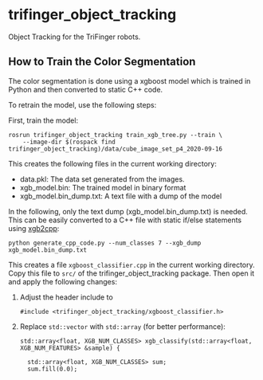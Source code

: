 # trifinger_object_tracking

Object Tracking for the TriFinger robots.


## How to Train the Color Segmentation

The color segmentation is done using a xgboost model which is trained in Python
and then converted to static C++ code.

To retrain the model, use the following steps:

First, train the model:

    rosrun trifinger_object_tracking train_xgb_tree.py --train \
        --image-dir $(rospack find trifinger_object_tracking)/data/cube_image_set_p4_2020-09-16

This creates the following files in the current working directory:

- data.pkl: The data set generated from the images.
- xgb_model.bin: The trained model in binary format
- xgb_model.bin_dump.txt: A text file with a dump of the model

In the following, only the text dump (xgb_model.bin_dump.txt) is needed.  This
can be easily converted to a C++ file with static if/else statements using
[xgb2cpp](https://github.com/popcorn/xgb2cpp):

    python generate_cpp_code.py --num_classes 7 --xgb_dump xgb_model.bin_dump.txt

This creates a file `xgboost_classifier.cpp` in the current working directory.
Copy this file to `src/` of the trifinger_object_tracking package.  Then open
it and apply the following changes:

1. Adjust the header include to

       #include <trifinger_object_tracking/xgboost_classifier.h>

2. Replace `std::vector` with `std::array` (for better performance):

       std::array<float, XGB_NUM_CLASSES> xgb_classify(std::array<float, XGB_NUM_FEATURES> &sample) {

         std::array<float, XGB_NUM_CLASSES> sum;
         sum.fill(0.0);
